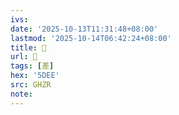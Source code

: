```yaml
---
ivs:
date: '2025-10-13T11:31:48+08:00'
lastmod: '2025-10-14T06:42:24+08:00'
title: 󰪬
url: 󰪬
tags: [差]
hex: '5DEE'
src: GHZR
note:
---
```

